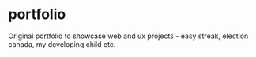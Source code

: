 # portfolio
Original portfolio to showcase web and ux projects - easy streak, election canada, my developing child etc. 
